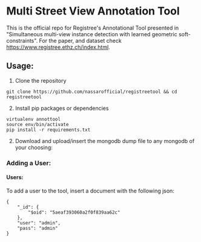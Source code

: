 # Multi Street View Annotation Tool
This is the official repo for Registree's Annotational Tool presented in "Simultaneous multi-view instance detection with learned geometric soft-constraints".
For the paper, and dataset check https://www.registree.ethz.ch/index.html. 

## Usage:
   1. Clone the repository 
   ```
   git clone https://github.com/nassarofficial/registreetool && cd registreetool
   ```
   2. Install pip packages or dependencies   
   ```
   virtualenv annottool
   source env/bin/activate
   pip install -r requirements.txt
   ```
   2. Download and upload/insert the mongodb dump file to any mongodb of your choosing:
   
### Adding a User:
#### Users:
To add a user to the tool, insert a document with the following json:
```
{
    "_id": {
        "$oid": "5aeaf393060a2f0f839aa62c"
    },
    "user": "admin",
    "pass": "admin"
}
 ```
